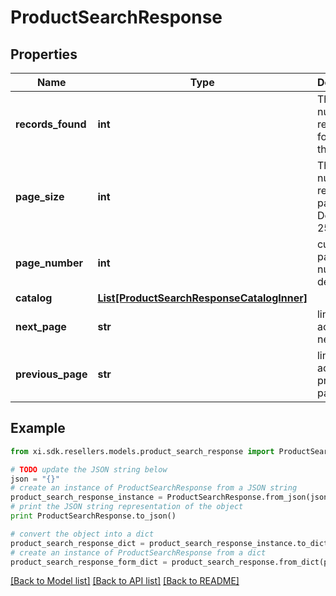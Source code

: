 # ProductSearchResponse


## Properties

Name | Type | Description | Notes
------------ | ------------- | ------------- | -------------
**records_found** | **int** | The number of recourds found for the search. | [optional] 
**page_size** | **int** | The number of results per page. Default is 25. | [optional] 
**page_number** | **int** | current page number default is 1 | [optional] 
**catalog** | [**List[ProductSearchResponseCatalogInner]**](ProductSearchResponseCatalogInner.md) |  | [optional] 
**next_page** | **str** | link/URL for accessing next page. | [optional] 
**previous_page** | **str** | link/URL for accessing previous page. | [optional] 

## Example

```python
from xi.sdk.resellers.models.product_search_response import ProductSearchResponse

# TODO update the JSON string below
json = "{}"
# create an instance of ProductSearchResponse from a JSON string
product_search_response_instance = ProductSearchResponse.from_json(json)
# print the JSON string representation of the object
print ProductSearchResponse.to_json()

# convert the object into a dict
product_search_response_dict = product_search_response_instance.to_dict()
# create an instance of ProductSearchResponse from a dict
product_search_response_form_dict = product_search_response.from_dict(product_search_response_dict)
```
[[Back to Model list]](../README.md#documentation-for-models) [[Back to API list]](../README.md#documentation-for-api-endpoints) [[Back to README]](../README.md)


